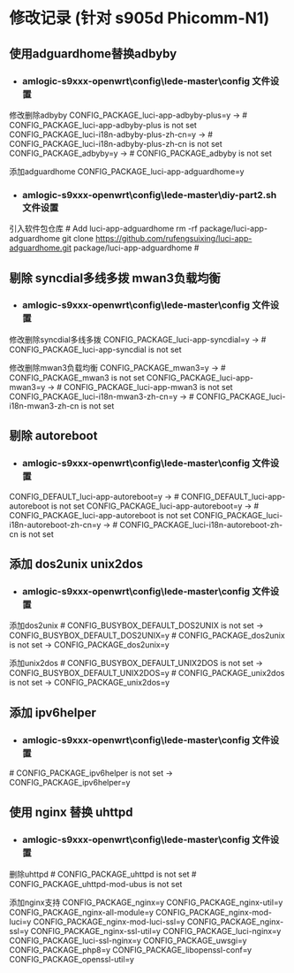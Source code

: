 # 修改记录 (针对 s905d Phicomm-N1)

## 使用adguardhome替换adbyby

- ### amlogic-s9xxx-openwrt\config\lede-master\config 文件设置

修改删除adbyby
CONFIG_PACKAGE_luci-app-adbyby-plus=y -> # CONFIG_PACKAGE_luci-app-adbyby-plus is not set
CONFIG_PACKAGE_luci-i18n-adbyby-plus-zh-cn=y -> # CONFIG_PACKAGE_luci-i18n-adbyby-plus-zh-cn is not set
CONFIG_PACKAGE_adbyby=y -> # CONFIG_PACKAGE_adbyby is not set

添加adguardhome
CONFIG_PACKAGE_luci-app-adguardhome=y

- ### amlogic-s9xxx-openwrt\config\lede-master\diy-part2.sh 文件设置

引入软件包仓库
\# Add luci-app-adguardhome
rm -rf package/luci-app-adguardhome
git clone https://github.com/rufengsuixing/luci-app-adguardhome.git package/luci-app-adguardhome
\#

## 剔除 syncdial多线多拨 mwan3负载均衡

- ### amlogic-s9xxx-openwrt\config\lede-master\config 文件设置

修改删除syncdial多线多拨
CONFIG_PACKAGE_luci-app-syncdial=y -> # CONFIG_PACKAGE_luci-app-syncdial is not set

修改删除mwan3负载均衡
CONFIG_PACKAGE_mwan3=y -> # CONFIG_PACKAGE_mwan3 is not set
CONFIG_PACKAGE_luci-app-mwan3=y -> # CONFIG_PACKAGE_luci-app-mwan3 is not set
CONFIG_PACKAGE_luci-i18n-mwan3-zh-cn=y -> # CONFIG_PACKAGE_luci-i18n-mwan3-zh-cn is not set

## 剔除 autoreboot

- ### amlogic-s9xxx-openwrt\config\lede-master\config 文件设置

CONFIG_DEFAULT_luci-app-autoreboot=y -> # CONFIG_DEFAULT_luci-app-autoreboot is not set
CONFIG_PACKAGE_luci-app-autoreboot=y -> # CONFIG_PACKAGE_luci-app-autoreboot is not set
CONFIG_PACKAGE_luci-i18n-autoreboot-zh-cn=y -> # CONFIG_PACKAGE_luci-i18n-autoreboot-zh-cn is not set

## 添加 dos2unix unix2dos

- ### amlogic-s9xxx-openwrt\config\lede-master\config 文件设置

添加dos2unix
\# CONFIG_BUSYBOX_DEFAULT_DOS2UNIX is not set -> CONFIG_BUSYBOX_DEFAULT_DOS2UNIX=y
\# CONFIG_PACKAGE_dos2unix is not set -> CONFIG_PACKAGE_dos2unix=y

添加unix2dos
\# CONFIG_BUSYBOX_DEFAULT_UNIX2DOS is not set -> CONFIG_BUSYBOX_DEFAULT_UNIX2DOS=y
\# CONFIG_PACKAGE_unix2dos is not set -> CONFIG_PACKAGE_unix2dos=y

## 添加 ipv6helper

- ### amlogic-s9xxx-openwrt\config\lede-master\config 文件设置

\# CONFIG_PACKAGE_ipv6helper is not set -> CONFIG_PACKAGE_ipv6helper=y

## 使用 nginx 替换 uhttpd

- ### amlogic-s9xxx-openwrt\config\lede-master\config 文件设置

删除uhttpd
\# CONFIG_PACKAGE_uhttpd is not set
\# CONFIG_PACKAGE_uhttpd-mod-ubus is not set

添加nginx支持
CONFIG_PACKAGE_nginx=y
CONFIG_PACKAGE_nginx-util=y
CONFIG_PACKAGE_nginx-all-module=y
CONFIG_PACKAGE_nginx-mod-luci=y
CONFIG_PACKAGE_nginx-mod-luci-ssl=y
CONFIG_PACKAGE_nginx-ssl=y
CONFIG_PACKAGE_nginx-ssl-util=y
CONFIG_PACKAGE_luci-nginx=y
CONFIG_PACKAGE_luci-ssl-nginx=y
CONFIG_PACKAGE_uwsgi=y
CONFIG_PACKAGE_php8=y
CONFIG_PACKAGE_libopenssl-conf=y
CONFIG_PACKAGE_openssl-util=y